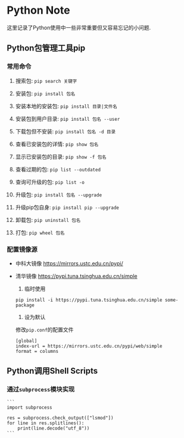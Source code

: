 # Python Note

这里记录了Python使用中一些非常重要但又容易忘记的小问题.

## Python包管理工具pip

### 常用命令

1. 搜索包: `pip search 关键字`

1. 安装包: `pip install 包名`

2. 安装本地的安装包: `pip install 目录|文件名`

3. 安装包到用户目录: `pip install 包名 --user`

4. 下载包但不安装: `pip install 包名 -d 目录`

1. 查看已安装包的详情: `pip show 包名`

2. 显示已安装包的目录: `pip show -f 包名`

1. 查看过期的包: `pip list --outdated`

2. 查询可升级的包: `pip list -o`

3. 升级包: `pip install 包名 --upgrade`

4. 升级pip包自身: `pip install pip --upgrade`

1. 卸载包: `pip uninstall 包名`

1. 打包: `pip wheel 包名`

### 配置镜像源

* 中科大镜像 https://mirrors.ustc.edu.cn/pypi/

* 清华镜像 https://pypi.tuna.tsinghua.edu.cn/simple

    1. 临时使用

    ```
    pip install -i https://pypi.tuna.tsinghua.edu.cn/simple some-package
    ```

    1. 设为默认

    修改`pip.conf`的配置文件
    ```
    [global]
    index-url = https://mirrors.ustc.edu.cn/pypi/web/simple
    format = columns
    ```

## Python调用Shell Scripts

### 通过`subprocess`模块实现

    ```
    import subprocess

    res = subprocess.check_output(["lsmod"])
    for line in res.splitlines():
        print(line.decode("utf_8"))
    ```



